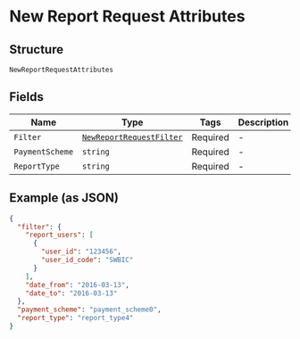 
# New Report Request Attributes

## Structure

`NewReportRequestAttributes`

## Fields

| Name | Type | Tags | Description |
|  --- | --- | --- | --- |
| `Filter` | [`NewReportRequestFilter`](../../doc/models/new-report-request-filter.md) | Required | - |
| `PaymentScheme` | `string` | Required | - |
| `ReportType` | `string` | Required | - |

## Example (as JSON)

```json
{
  "filter": {
    "report_users": [
      {
        "user_id": "123456",
        "user_id_code": "SWBIC"
      }
    ],
    "date_from": "2016-03-13",
    "date_to": "2016-03-13"
  },
  "payment_scheme": "payment_scheme0",
  "report_type": "report_type4"
}
```

